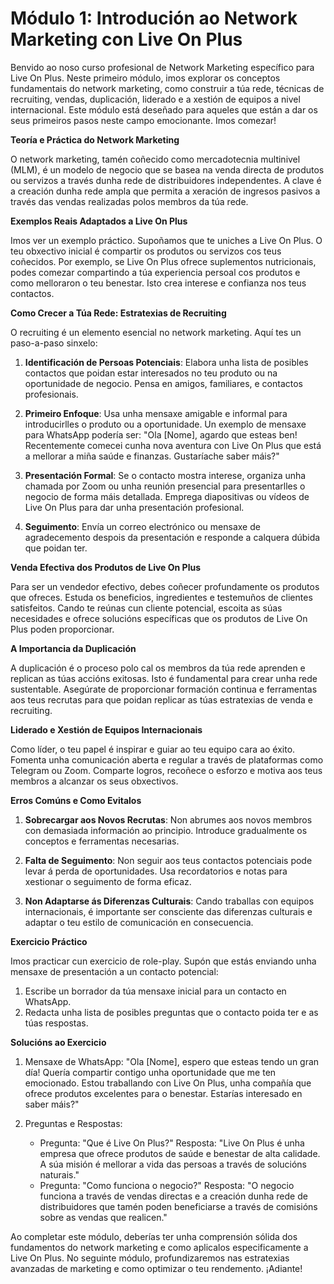 # **Módulo 1: Introdución ao Network Marketing con Live On Plus**

Benvido ao noso curso profesional de Network Marketing específico para Live On Plus. Neste primeiro módulo, imos explorar os conceptos fundamentais do network marketing, como construir a túa rede, técnicas de recruiting, vendas, duplicación, liderado e a xestión de equipos a nivel internacional. Este módulo está deseñado para aqueles que están a dar os seus primeiros pasos neste campo emocionante. Imos comezar!

**Teoría e Práctica do Network Marketing**

O network marketing, tamén coñecido como mercadotecnia multinivel (MLM), é un modelo de negocio que se basea na venda directa de produtos ou servizos a través dunha rede de distribuidores independentes. A clave é a creación dunha rede ampla que permita a xeración de ingresos pasivos a través das vendas realizadas polos membros da túa rede.

**Exemplos Reais Adaptados a Live On Plus**

Imos ver un exemplo práctico. Supoñamos que te uniches a Live On Plus. O teu obxectivo inicial é compartir os produtos ou servizos cos teus coñecidos. Por exemplo, se Live On Plus ofrece suplementos nutricionais, podes comezar compartindo a túa experiencia persoal cos produtos e como melloraron o teu benestar. Isto crea interese e confianza nos teus contactos.

**Como Crecer a Túa Rede: Estratexias de Recruiting**

O recruiting é un elemento esencial no network marketing. Aquí tes un paso-a-paso sinxelo:

1. **Identificación de Persoas Potenciais**: Elabora unha lista de posibles contactos que poidan estar interesados no teu produto ou na oportunidade de negocio. Pensa en amigos, familiares, e contactos profesionais.

2. **Primeiro Enfoque**: Usa unha mensaxe amigable e informal para introducirlles o produto ou a oportunidade. Un exemplo de mensaxe para WhatsApp podería ser: "Ola [Nome], agardo que esteas ben! Recentemente comecei cunha nova aventura con Live On Plus que está a mellorar a miña saúde e finanzas. Gustaríache saber máis?"

3. **Presentación Formal**: Se o contacto mostra interese, organiza unha chamada por Zoom ou unha reunión presencial para presentarlles o negocio de forma máis detallada. Emprega diapositivas ou vídeos de Live On Plus para dar unha presentación profesional.

4. **Seguimento**: Envía un correo electrónico ou mensaxe de agradecemento despois da presentación e responde a calquera dúbida que poidan ter. 

**Venda Efectiva dos Produtos de Live On Plus**

Para ser un vendedor efectivo, debes coñecer profundamente os produtos que ofreces. Estuda os beneficios, ingredientes e testemuños de clientes satisfeitos. Cando te reúnas cun cliente potencial, escoita as súas necesidades e ofrece solucións específicas que os produtos de Live On Plus poden proporcionar.

**A Importancia da Duplicación**

A duplicación é o proceso polo cal os membros da túa rede aprenden e replican as túas accións exitosas. Isto é fundamental para crear unha rede sustentable. Asegúrate de proporcionar formación continua e ferramentas aos teus recrutas para que poidan replicar as túas estratexias de venda e recruiting.

**Liderado e Xestión de Equipos Internacionais**

Como líder, o teu papel é inspirar e guiar ao teu equipo cara ao éxito. Fomenta unha comunicación aberta e regular a través de plataformas como Telegram ou Zoom. Comparte logros, recoñece o esforzo e motiva aos teus membros a alcanzar os seus obxectivos.

**Erros Comúns e Como Evitalos**

1. **Sobrecargar aos Novos Recrutas**: Non abrumes aos novos membros con demasiada información ao principio. Introduce gradualmente os conceptos e ferramentas necesarias.

2. **Falta de Seguimento**: Non seguir aos teus contactos potenciais pode levar á perda de oportunidades. Usa recordatorios e notas para xestionar o seguimento de forma eficaz.

3. **Non Adaptarse ás Diferenzas Culturais**: Cando traballas con equipos internacionais, é importante ser consciente das diferenzas culturais e adaptar o teu estilo de comunicación en consecuencia.

**Exercicio Práctico**

Imos practicar cun exercicio de role-play. Supón que estás enviando unha mensaxe de presentación a un contacto potencial:

1. Escribe un borrador da túa mensaxe inicial para un contacto en WhatsApp.
2. Redacta unha lista de posibles preguntas que o contacto poida ter e as túas respostas.

**Solucións ao Exercicio**

1. Mensaxe de WhatsApp: "Ola [Nome], espero que esteas tendo un gran día! Quería compartir contigo unha oportunidade que me ten emocionado. Estou traballando con Live On Plus, unha compañía que ofrece produtos excelentes para o benestar. Estarías interesado en saber máis?"

2. Preguntas e Respostas:
   - Pregunta: "Que é Live On Plus?"
     Resposta: "Live On Plus é unha empresa que ofrece produtos de saúde e benestar de alta calidade. A súa misión é mellorar a vida das persoas a través de solucións naturais."
   - Pregunta: "Como funciona o negocio?"
     Resposta: "O negocio funciona a través de vendas directas e a creación dunha rede de distribuidores que tamén poden beneficiarse a través de comisións sobre as vendas que realicen."

Ao completar este módulo, deberías ter unha comprensión sólida dos fundamentos do network marketing e como aplicalos especificamente a Live On Plus. No seguinte módulo, profundizaremos nas estratexias avanzadas de marketing e como optimizar o teu rendemento. ¡Adiante!